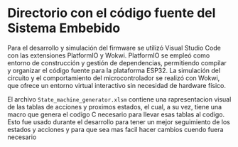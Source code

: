 # Directorio con el código fuente del Sistema Embebido

Para el desarrollo y simulación del firmware se utilizó Visual Studio Code con las extensiones PlatformIO y Wokwi. PlatformIO se empleó como entorno de construcción y gestión de dependencias, permitiendo compilar y organizar el código fuente para la plataforma ESP32. La simulación del circuito y el comportamiento del microcontrolador se realizó con Wokwi, que ofrece un entorno virtual interactivo sin necesidad de hardware físico.

El archivo `State_machine_generator.xlsm` contiene una rapresentacion visual de las tablas de acciones y proximos estados, el cual, a su vez, tiene una macro que genera el codigo C necesario para llevar esas tablas al codigo. Esto fue usado durante el desarrollo para tener un mejor seguimiento de los estados y acciones y para que sea mas facil hacer cambios cuendo fuera necesario
